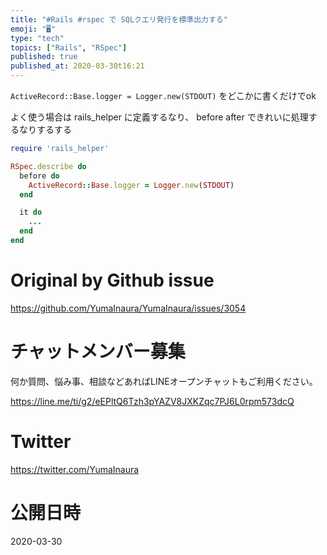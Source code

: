 ```yaml
---
title: "#Rails #rspec で SQLクエリ発行を標準出力する"
emoji: "🖥"
type: "tech"
topics: ["Rails", "RSpec"]
published: true
published_at: 2020-03-30t16:21
---
```


`ActiveRecord::Base.logger = Logger.new(STDOUT)` をどこかに書くだけでok

よく使う場合は rails_helper に定義するなり、 before after できれいに処理するなりするする

```rb
require 'rails_helper'

RSpec.describe do
  before do
    ActiveRecord::Base.logger = Logger.new(STDOUT)
  end

  it do
    ...
  end
end
```


# Original by Github issue

https://github.com/YumaInaura/YumaInaura/issues/3054








<!-- Update From Qiita API -->

# チャットメンバー募集


何か質問、悩み事、相談などあればLINEオープンチャットもご利用ください。

https://line.me/ti/g2/eEPltQ6Tzh3pYAZV8JXKZqc7PJ6L0rpm573dcQ





# Twitter


https://twitter.com/YumaInaura


<!-- Update From Qiita API -->



# 公開日時

2020-03-30
